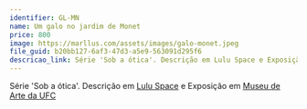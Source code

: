 ```yaml
---
identifier: GL-MN
name: Um galo no jardim de Monet
price: 800
image: https://marllus.com/assets/images/galo-monet.jpeg
file_guid: b20bb127-6af3-47d3-a5e9-563091d295f6
descricao_link: Série 'Sob a ótica'. Descrição em Lulu Space e Exposição em Museu de arte da UFC
---
```

Série 'Sob a ótica'. Descrição em <a href="https://marllus.com/arte/2020/12/06/sob-otica.html">Lulu Space</a> e Exposição em <a href="https://mauc.ufc.br/pt/marllus-lustosa/">Museu de Arte da UFC</a>
